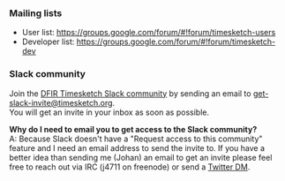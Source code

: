 ### Mailing lists
* User list: https://groups.google.com/forum/#!forum/timesketch-users
* Developer list: https://groups.google.com/forum/#!forum/timesketch-dev

### Slack community
Join the [DFIR Timesketch Slack community](https://open-source-dfir.slack.com/) by sending an email to get-slack-invite@timesketch.org.  
You will get an invite in your inbox as soon as possible.

**Why do I need to email you to get access to the Slack community?**  
A: Because Slack doesn't have a "Request access to this community" feature and I need an email address to send the invite to. If you have a better idea than sending me (Johan) an email to get an invite please feel free to reach out via IRC (j4711 on freenode) or send a [Twitter DM](https://twitter.com/jberggren).





